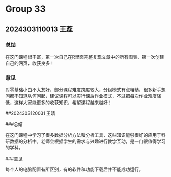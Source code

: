 # Group 33


## 2024303110013 王蕊

### 总结

在这门课程很丰富，第一次自己在R里面完整复现文章中的所有图表、第一次创建自己的网页，收获良多！

### 意见

对零基础小白不太友好，部分课程难度跨度较大，分组模式有点粗糙，很多新手想问都不知道从何问起，建议课程可以实行课后作业模式，不过把每次作业难度降低，这样大家能更多的收获知识，希望课程越来越好！

##2024303120031 王晴

###总结

在这门课程中学习了很多数据分析方法和分析工具，这些知识能够很好的应用于科研数据的分析中。老师会根据学生的需求与兴趣进行教学互动，是一门很值得学习的学科。

###意见

每个人的电脑配置有所区别，有的软件和功能下载后并不能成功运行。

